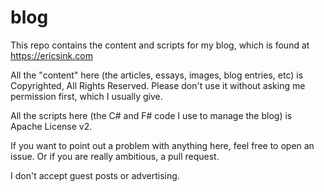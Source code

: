 # blog

This repo contains the content and scripts for my blog, which is found at https://ericsink.com

All the "content" here (the articles, essays, images, blog entries, etc) is Copyrighted, All Rights Reserved.  Please don't use it without asking me permission first, which I usually give.

All the scripts here (the C# and F# code I use to manage the blog) is Apache License v2.

If you want to point out a problem with anything here, feel free to open an issue.  Or if you are really ambitious, a pull request.

I don't accept guest posts or advertising.

